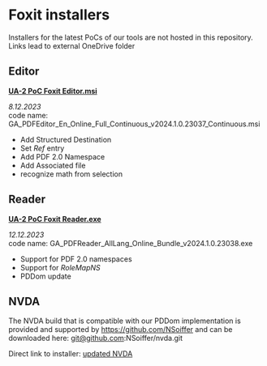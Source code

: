 # Foxit installers

Installers for the latest PoCs of our tools are not hosted in this repository.
Links lead to external OneDrive folder

## Editor

**[UA-2 PoC Foxit Editor.msi](https://foxitpdf-my.sharepoint.com/:u:/g/personal/roman_toda_foxitsoftware_com/EcTSitGw6wVOk2z-OJAOdpgBiThqEuP0lVThK9YlP-l7CQ?e=rBFryn)** 

*8.12.2023*\
code name: GA_PDFEditor_En_Online_Full_Continuous_v2024.1.0.23037_Continuous.msi

- Add Structured Destination
- Set *Ref* entry
- Add PDF 2.0 Namespace
- Add Associated file
- recognize math from selection

## Reader
**[UA-2 PoC Foxit Reader.exe](https://foxitpdf-my.sharepoint.com/:u:/g/personal/roman_toda_foxitsoftware_com/ES6_Ql-stzxKhbtWVzxKenoBXfxRdjRJOxUPROjYqgSrCA?e=hMhnfK)** 

*12.12.2023*\
code name: GA_PDFReader_AllLang_Online_Bundle_v2024.1.0.23038.exe
- Support for PDF 2.0 namespaces
- Support for *RoleMapNS*
- PDDom update


## NVDA

The NVDA build that is compatible with our PDDom implementation is provided and supported by https://github.com/NSoiffer 
and can be downloaded here: git@github.com:NSoiffer/nvda.git

Direct link to installer:
[updated NVDA](https://foxitpdf-my.sharepoint.com/:u:/g/personal/roman_toda_foxitsoftware_com/EX3Qnbzbt-xPrglRcZu0YGsBzCEZ3rc87zNaBo2e-LZ_DA?e=yBGRj5)